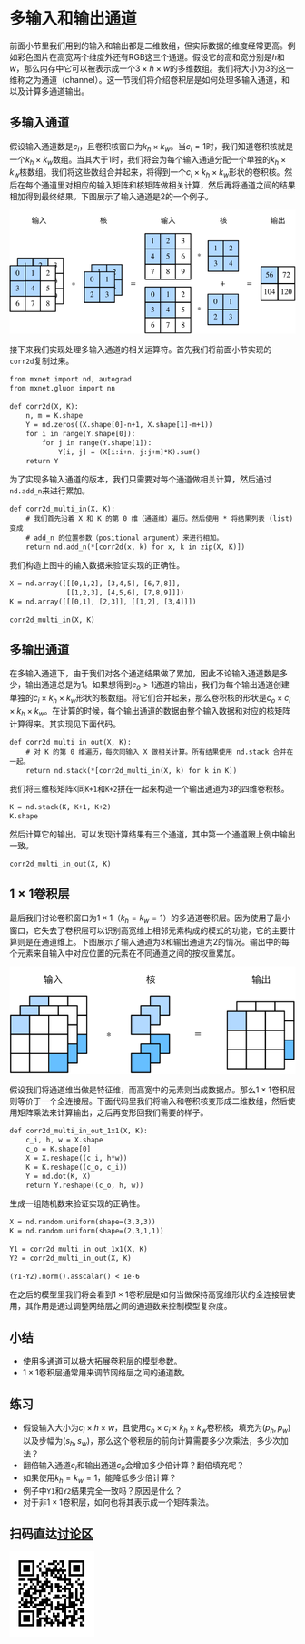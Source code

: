 # 多输入和输出通道

前面小节里我们用到的输入和输出都是二维数组，但实际数据的维度经常更高。例如彩色图片在高宽两个维度外还有RGB这三个通道。假设它的高和宽分别是$h$和$w$，那么内存中它可以被表示成一个$3\times h\times w$的多维数组。我们将大小为3的这一维称之为通道（channel）。这一节我们将介绍卷积层是如何处理多输入通道，和以及计算多通道输出。

## 多输入通道

假设输入通道数是$c_i$，且卷积核窗口为$k_h\times k_w$。当$c_i=1$时，我们知道卷积核就是一个$k_h\times k_w$数组。当其大于1时，我们将会为每个输入通道分配一个单独的$k_h\times k_w$核数组。我们将这些数组合并起来，将得到一个$c_i\times k_h\times k_w$形状的卷积核。然后在每个通道里对相应的输入矩阵和核矩阵做相关计算，然后再将通道之间的结果相加得到最终结果。下图展示了输入通道是2的一个例子。

![输入通道为2的二维相关计算。](../img/conv_multi_in.svg)

接下来我们实现处理多输入通道的相关运算符。首先我们将前面小节实现的`corr2d`复制过来。

```{.python .input  n=2}
from mxnet import nd, autograd
from mxnet.gluon import nn

def corr2d(X, K):
    n, m = K.shape
    Y = nd.zeros((X.shape[0]-n+1, X.shape[1]-m+1))
    for i in range(Y.shape[0]):
        for j in range(Y.shape[1]):
            Y[i, j] = (X[i:i+n, j:j+m]*K).sum()
    return Y
```

为了实现多输入通道的版本，我们只需要对每个通道做相关计算，然后通过`nd.add_n`来进行累加。

```{.python .input  n=14}
def corr2d_multi_in(X, K):
    # 我们首先沿着 X 和 K 的第 0 维（通道维）遍历。然后使用 * 将结果列表 (list) 变成
    # add_n 的位置参数（positional argument）来进行相加。
    return nd.add_n(*[corr2d(x, k) for x, k in zip(X, K)])
```

我们构造上图中的输入数据来验证实现的正确性。

```{.python .input  n=33}
X = nd.array([[[0,1,2], [3,4,5], [6,7,8]],
              [[1,2,3], [4,5,6], [7,8,9]]])
K = nd.array([[[0,1], [2,3]], [[1,2], [3,4]]])

corr2d_multi_in(X, K)
```

## 多输出通道

在多输入通道下，由于我们对各个通道结果做了累加，因此不论输入通道数是多少，输出通道总是为1。如果想得到$c_o>1$通道的输出，我们为每个输出通道创建单独的$c_i\times k_h\times k_w$形状的核数组。将它们合并起来，那么卷积核的形状是$c_o\times c_i\times k_h\times k_w$。在计算的时候，每个输出通道的数据由整个输入数据和对应的核矩阵计算得来。其实现见下面代码。

```{.python .input  n=30}
def corr2d_multi_in_out(X, K):
    # 对 K 的第 0 维遍历，每次同输入 X 做相关计算。所有结果使用 nd.stack 合并在一起。
    return nd.stack(*[corr2d_multi_in(X, k) for k in K])
```

我们将三维核矩阵`K`同`K+1`和`K+2`拼在一起来构造一个输出通道为3的四维卷积核。

```{.python .input  n=34}
K = nd.stack(K, K+1, K+2)
K.shape
```

然后计算它的输出。可以发现计算结果有三个通道，其中第一个通道跟上例中输出一致。

```{.python .input  n=35}
corr2d_multi_in_out(X, K)
```

## $1\times 1$卷积层

最后我们讨论卷积窗口为$1\times 1$（$k_h=k_w=1$）的多通道卷积层。因为使用了最小窗口，它失去了卷积层可以识别高宽维上相邻元素构成的模式的功能，它的主要计算则是在通道维上。下图展示了输入通道为3和输出通道为2的情况。输出中的每个元素来自输入中对应位置的元素在不同通道之间的按权重累加。

![多输入通道的$1\times 1$卷积层](../img/conv_1x1.svg)

假设我们将通道维当做是特征维，而高宽中的元素则当成数据点。那么$1\times 1$卷积层则等价于一个全连接层。下面代码里我们将输入和卷积核变形成二维数组，然后使用矩阵乘法来计算输出，之后再变形回我们需要的样子。

```{.python .input}
def corr2d_multi_in_out_1x1(X, K):
    c_i, h, w = X.shape
    c_o = K.shape[0]
    X = X.reshape((c_i, h*w))
    K = K.reshape((c_o, c_i))
    Y = nd.dot(K, X)
    return Y.reshape((c_o, h, w))
```

生成一组随机数来验证实现的正确性。

```{.python .input}
X = nd.random.uniform(shape=(3,3,3))
K = nd.random.uniform(shape=(2,3,1,1))

Y1 = corr2d_multi_in_out_1x1(X, K)
Y2 = corr2d_multi_in_out(X, K)

(Y1-Y2).norm().asscalar() < 1e-6
```

在之后的模型里我们将会看到$1\times 1$卷积层是如何当做保持高宽维形状的全连接层使用，其作用是通过调整网络层之间的通道数来控制模型复杂度。

## 小结

- 使用多通道可以极大拓展卷积层的模型参数。
- $1\times 1$卷积层通常用来调节网络层之间的通道数。

## 练习

- 假设输入大小为$c_i\times h\times w$，且使用$c_o\times c_i\times k_h\times k_w$卷积核，填充为$(p_h, p_w)$以及步幅为$(s_h, s_w)$，那么这个卷积层的前向计算需要多少次乘法，多少次加法？
- 翻倍输入通道$c_i$和输出通道$c_o$会增加多少倍计算？翻倍填充呢？
- 如果使用$k_h=k_w=1$，能降低多少倍计算？
- 例子中`Y1`和`Y2`结果完全一致吗？原因是什么？
- 对于非$1\times 1$卷积层，如何也将其表示成一个矩阵乘法。


## 扫码直达[讨论区](https://discuss.gluon.ai/t/topic/6405)

![](../img/qr_channels.svg)
